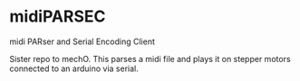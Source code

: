 # midiPARSEC

midi PARser and Serial Encoding Client 

Sister repo to mechO. This parses a midi file and plays it on stepper motors connected to an arduino via serial.
